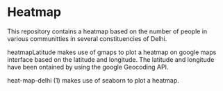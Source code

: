 # Heatmap
This repository contains a heatmap based on the number of people in various communitties in several constituencies of Delhi.

heatmapLatitude makes use of gmaps to plot a heatmap on google maps interface based on the latitude and longitude.
The latitude and longitude have been ontained by using the google Geocoding API.

heat-map-delhi (1) makes use of seaborn to plot a heatmap.